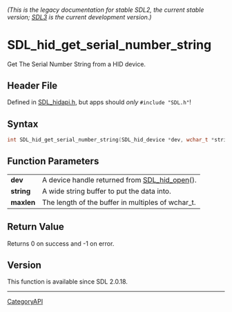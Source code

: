 ###### (This is the legacy documentation for stable SDL2, the current stable version; [SDL3](https://wiki.libsdl.org/SDL3/) is the current development version.)
# SDL_hid_get_serial_number_string

Get The Serial Number String from a HID device.

## Header File

Defined in [SDL_hidapi.h](https://github.com/libsdl-org/SDL/blob/SDL2/include/SDL_hidapi.h), but apps should _only_ `#include "SDL.h"`!

## Syntax

```c
int SDL_hid_get_serial_number_string(SDL_hid_device *dev, wchar_t *string, size_t maxlen);

```

## Function Parameters

|                |                                                               |
| -------------- | ------------------------------------------------------------- |
| **dev**        | A device handle returned from [SDL_hid_open](SDL_hid_open)(). |
| **string**     | A wide string buffer to put the data into.                    |
| **maxlen**     | The length of the buffer in multiples of wchar_t.             |

## Return Value

Returns 0 on success and -1 on error.

## Version

This function is available since SDL 2.0.18.

----
[CategoryAPI](CategoryAPI)

